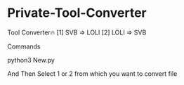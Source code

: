 # Private-Tool-Converter
Tool Converter🔥 [1] SVB => LOLI [2] LOLI => SVB

Commands

python3 New.py 

And Then Select
1 or 2 from which you want to convert file
